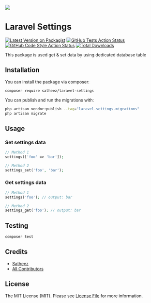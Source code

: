 
[<img src="https://github-ads.s3.eu-central-1.amazonaws.com/support-ukraine.svg?t=1" />](https://supportukrainenow.org)

# Laravel Settings

[![Latest Version on Packagist](https://img.shields.io/packagist/v/satheez/laravel-settings.svg?style=flat-square)](https://packagist.org/packages/satheez/laravel-settings)
[![GitHub Tests Action Status](https://img.shields.io/github/workflow/status/satheez/laravel-settings/run-tests?label=tests)](https://github.com/satheez/laravel-settings/actions?query=workflow%3Arun-tests+branch%3Amain)
[![GitHub Code Style Action Status](https://img.shields.io/github/workflow/status/satheez/laravel-settings/Check%20&%20fix%20styling?label=code%20style)](https://github.com/satheez/laravel-settings/actions?query=workflow%3A"Check+%26+fix+styling"+branch%3Amain)
[![Total Downloads](https://img.shields.io/packagist/dt/satheez/laravel-settings.svg?style=flat-square)](https://packagist.org/packages/satheez/laravel-settings)

This package is used get & set data by using dedicated database table

## Installation

You can install the package via composer:

```bash
composer require satheez/laravel-settings
```

You can publish and run the migrations with:

```bash
php artisan vendor:publish --tag="laravel-settings-migrations"
php artisan migrate
```

## Usage

### Set settings data

```php
// Method 1
settings(['foo' => 'bar']);

// Method 2
settings_set('foo', 'bar');
```

### Get settings data

```php
// Method 1
settings('foo'); // output: bar

// Method 2
settings_get('foo'); // output: bar
```

## Testing

```bash
composer test
```

## Credits

- [Satheez](https://github.com/Satheez)
- [All Contributors](../../contributors)

## License

The MIT License (MIT). Please see [License File](LICENSE.md) for more information.
